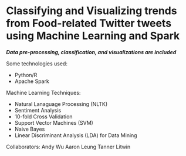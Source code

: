 # Classifying and Visualizing trends from Food-related Twitter tweets using Machine Learning and Spark

***Data pre-processing, classification, and visualizations are included***

Some technologies used:
- Python/R
- Apache Spark

Machine Learning Techniques:
- Natural Lanaguage Processing (NLTK)
- Sentiment Analysis
- 10-fold Cross Validation 
- Support Vector Machines (SVM)
- Naive Bayes
- Linear Discriminant Analysis (LDA) for Data Mining

Collaborators:
Andy Wu
Aaron Leung
Tanner Litwin